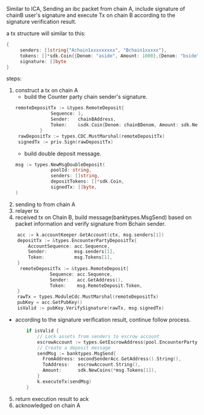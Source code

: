 Similar to ICA, Sending an ibc packet from chain A, include signature of chainB user's signature and execute Tx on chain B according to the signature verification result.

a tx structure will similar to this:

```go
{
     senders: []string{"Achain1xxxxxxxxx", "Bchain1xxxxx"},
     tokens: []*sdk.Coin{{Denom: "aside", Amount: 1000},{Denom: "bside", Amount: 1000}},
     signature: []byte
}
```

steps:

1. construct a tx on chain A
   - build the Counter party chain sender's signature.
   ```go
   remoteDepositTx := &types.RemoteDeposit{
   				Sequence: 1,
   				Sender:   chainBAddress,
   				Token:    &sdk.Coin{Denom: chainBDenom, Amount: sdk.NewInt(initialY)},
   			}
    rawDepositTx := types.CDC.MustMarshal(remoteDepositTx)
    signedTx := priv.Sign(rawDepositTx)
   ```
   - build double deposit message.
   ```go
   msg := types.NewMsgDoubleDeposit(
   				poolId: string,
   				senders: []string,
   				depositTokens: []*sdk.Coin,
   				signedTx: []byte,
   )
   ```
2. sending to from chain A
3. relayer tx
4. received tx on Chain B, build message(banktypes.MsgSend) based on packet information and verify signature from Bchain sender.

```go
    acc := k.accountKeeper.GetAccount(ctx, msg.senders[1])
	depositTx := &types.EncounterPartyDepositTx{
	    AccountSequence: acc.Sequence,
	    Sender:          msg.senders[1],
	    Token:           msg.Tokens[1],
	}
     remoteDepositTx := &types.RemoteDeposit{
   				Sequence: acc.Sequence,
   				Sender:   acc.GetAddress(),
   				Token:    msg.RemoteDeposit.Token,
   	}
    rawTx = types.ModuleCdc.MustMarshal(remoteDepositTx)
    pubKey = acc.GetPubKey()
    isValid := pubKey.VerifySignature(rawTx, msg.signedTx)

```

- according to the signature verification result, continue follow process.

  ```go
      if isValid {
          // Lock assets from senders to escrow account
          escrowAccount := types.GetEscrowAddress(pool.EncounterPartyPort, pool.EncounterPartyChannel)
          // Create a deposit message
          sendMsg := banktypes.MsgSend{
  	        FromAddress: secondSenderAcc.GetAddress().String(),
  	        ToAddress:   escrowAccount.String(),
  	        Amount:      sdk.NewCoins(*msg.Tokens[1]),
          }
          k.executeTx(sendMsg)
      }
  ```

5. return execution result to ack
6. acknowledged on chain A
